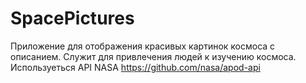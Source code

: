 # SpacePictures
Приложение для отображения красивых картинок космоса c описанием. Служит для привлечения людей к изучению космоса. Используеться API NASA https://github.com/nasa/apod-api
